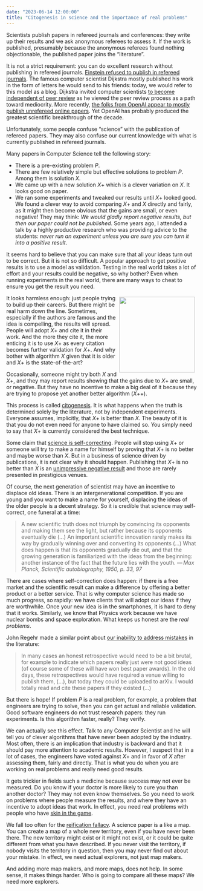```yaml
---
date: "2023-06-14 12:00:00"
title: "Citogenesis in science and the importance of real problems"
---
```




Scientists publish papers in refereed journals and conferences: they write up their results and we ask anonymous referees to assess it. If the work is published, presumably because the anonymous referees found nothing objectionable, the published paper joins the &ldquo;literature&rdquo;.

It is not a strict requirement: you can do excellent research without publishing in refereed journals. [Einstein refused to publish in refereed journals](https://mindmatters.ai/2020/05/einsteins-only-rejected-paper/). The famous computer scientist Dijkstra mostly published his work in the form of letters he would send to his friends: today, we would refer to this model as a blog. Dijkstra invited computer scientists [to become independent of peer review](/lemire/blog/2009/10/26/become-independent-of-peer-review/) as he viewed the peer review process as a path toward mediocrity. More recently, [the folks from OpenAI appear to mostly publish unrefereed online papers](https://openai.com/research). Yet OpenAI has probably produced the greatest scientific breakthrough of the decade.

Unfortunately, some people confuse &ldquo;science&rdquo; with the publication of refereed papers. They may also confuse our current knowledge with what is currently published in refereed journals.

Many papers in Computer Science tell the following story:

- There is a pre-existing problem <em>P</em>.
- There are few relatively simple but effective solutions to problem <em>P</em>. Among them is solution <em>X</em>.
- We came up with a new solution <em>X</em>+ which is a clever variation on <em>X</em>. It looks good on paper.
- We ran some experiments and tweaked our results until <em>X</em>+ looked good. We found a clever way to avoid comparing <em>X</em>+ and _X_ directly and fairly, as it might then become obvious that the gains are small, or even negative! They may think: <em>We would gladly report negative results, but then our paper could not be published</em>. Some years ago, I attended a talk by a highly productive research who was providing advice to the students: <em>never run an experiment unless you are sure you can turn it into a positive result</em>.


It seems hard to believe that you can make sure that all your ideas turn out to be correct. But it is not so difficult. A popular approach to get positive results is to use a model as validation. Testing in the real world takes a lot of effort and your results could be negative, so why bother? Even when running experiments in the real world, there are many ways to cheat to ensure you get the result you need.

<a href="http://xkcd.com/978/"><img decoding="async" style="float: right; margin: 5px; width: 200px;" src="http://imgs.xkcd.com/comics/citogenesis.png" /></a>

It looks harmless enough: just people trying to build up their careers. But there might be real harm down the line. Sometimes, especially if the authors are famous and the idea is compelling, the results will spread. People will adopt <em>X</em>+ and cite it in their work. And the more they cite it, the more enticing it is to use <em>X</em>+ as every citation becomes further validation for <em>X</em>+. And why bother with algorithm _X_ given that it is older and <em>X</em>+ is the state-of-the-art?

Occasionally, someone might try both _X_ and <em>X</em>+, and they may report results showing that the gains due to <em>X</em>+ are small, or negative. But they have no incentive to make a big deal of it because they are trying to propose yet another better algorithm (<em>X</em>++).

This process is called [citogenesis](http://xkcd.com/978/). It is what happens when the truth is determined solely by the literature, not by independent experiments. Everyone assumes, implicitly, that <em>X</em>+ is better than <em>X</em>. The beauty of it is that you do not even need for anyone to have claimed so. You simply need to say that <em>X</em>+ is currently considered the best technique.

Some claim that [science is self-correcting](/lemire/blog/2010/09/17/can-science-be-wrong-you-bet/). People will stop using <em>X</em>+ or someone will try to make a name for himself by proving that <em>X</em>+ is no better and maybe worse than <em>X</em>. But in a business of science driven by publications, it is not clear why it should happen. Publishing that <em>X</em>+ is no better than _X_ is an [unimpressive negative result](/lemire/blog/2008/10/28/when-in-doubts-prefer-unimpressive-negative-results/) and those are rarely presented in prestigious venues.

Of course, the next generation of scientist may have an incentive to displace old ideas. There is an intergenerational competition. If you are young and you want to make a name for yourself, displacing the ideas of the older people is a decent strategy. So it is credible that science may self-correct, one funeral at a time:

> A new scientific truth does not triumph by convincing its opponents and making them see the light, but rather because its opponents eventually die (&hellip;) An important scientific innovation rarely makes its way by gradually winning over and converting its opponents (&hellip;) What does happen is that its opponents gradually die out, and that the growing generation is familiarized with the ideas from the beginning: another instance of the fact that the future lies with the youth.
— <cite>Max Planck, Scientific autobiography, 1950, p. 33, 97</cite>


There are cases where self-correction does happen: if there is a free market and the scientific result can make a difference by offering a better product or a better service. That is why computer science has made so much progress, so rapidly: we have clients that will adopt our ideas if they are worthwhile. Once your new idea is in the smartphones, it is hard to deny that it works. Similarly, we know that Physics work because we have nuclear bombs and space exploration. What keeps us honest are the <em>real problems</em>.


John Regehr made a similar point about [our inability to address mistakes](http://blog.regehr.org/archives/667) in the literature:

> In many cases an honest retrospective would need to be a bit brutal, for example to indicate which papers really just were not good ideas (of course some of these will have won best paper awards). In the old days, these retrospectives would have required a venue willing to publish them, (&hellip;), but today they could be uploaded to arXiv. I would totally read and cite these papers if they existed (&hellip;)


But there is hope! If problem _P_ is a real problem, for example, a problem that engineers are trying to solve, then you can get actual and reliable validation. Good software engineers do not trust research papers: they run experiments. Is this algorithm faster, really? They verify.

We can actually see this effect. Talk to any Computer Scientist and he will tell you of clever algorithms that have never been adopted by the industry. Most often, there is an implication that industry is backward and that it should pay more attention to academic results. However, I suspect that in a lot of cases, the engineers have voted against <em>X</em>+ and in favor of _X_ after assessing them, fairly and directly. That is what you do when you are working on real problems and really need good results.

It gets trickier in fields such a medicine because success may not ever be measured. Do you know if your doctor is more likely to cure you than another doctor? They may not even know themselves. So you need to work on problems where people measure the results, and where they have an incentive to  adopt ideas that work. In effect, you need real problems with people who have [skin in the game](https://en.wikipedia.org/wiki/Skin_in_the_game_(phrase)).

<span data-offset-key="dmfui-0-0">We fall too often for the [reification fallacy](https://en.wikipedia.org/wiki/Reification_(fallacy))</span><span data-offset-key="dmfui-2-0">. </span>A science paper is a like a map. You can create a map of a whole new territory, even if you have never been there. The new territory might exist or it might not exist, or it could be quite different from what you have described. If you never visit the territory, if nobody visits the territory in question, then you may never find out about your mistake. In effect, we need actual explorers, not just map makers.


<span data-offset-key="7onh3-0-0"> </span>


<span data-offset-key="23ouj-0-0">And adding more map makers, and more maps, does not help. In some sense, it makes things harder. Who is going to compare all these maps? We need more explorers.</span>


